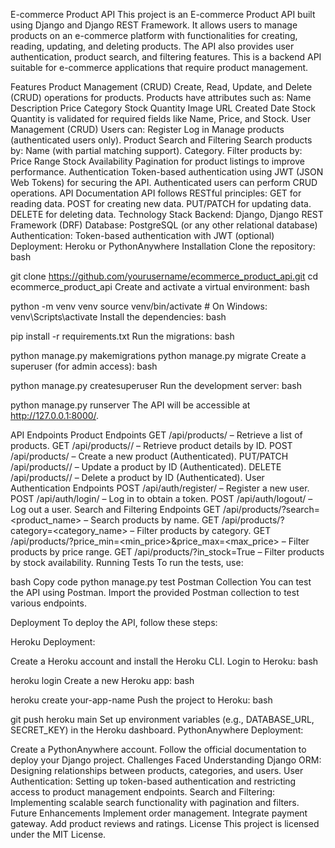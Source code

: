 E-commerce Product API
This project is an E-commerce Product API built using Django and Django REST Framework. It allows users to manage products on an e-commerce platform with functionalities for creating, reading, updating, and deleting products. The API also provides user authentication, product search, and filtering features. This is a backend API suitable for e-commerce applications that require product management.

Features
Product Management (CRUD)
Create, Read, Update, and Delete (CRUD) operations for products.
Products have attributes such as:
Name
Description
Price
Category
Stock Quantity
Image URL
Created Date
Stock Quantity is validated for required fields like Name, Price, and Stock.
User Management (CRUD)
Users can:
Register
Log in
Manage products (authenticated users only).
Product Search and Filtering
Search products by:
Name (with partial matching support).
Category.
Filter products by:
Price Range
Stock Availability
Pagination for product listings to improve performance.
Authentication
Token-based authentication using JWT (JSON Web Tokens) for securing the API.
Authenticated users can perform CRUD operations.
API Documentation
API follows RESTful principles:
GET for reading data.
POST for creating new data.
PUT/PATCH for updating data.
DELETE for deleting data.
Technology Stack
Backend: Django, Django REST Framework (DRF)
Database: PostgreSQL (or any other relational database)
Authentication: Token-based authentication with JWT (optional)
Deployment: Heroku or PythonAnywhere
Installation
Clone the repository:
bash

git clone https://github.com/yourusername/ecommerce_product_api.git
cd ecommerce_product_api
Create and activate a virtual environment:
bash

python -m venv venv
source venv/bin/activate    # On Windows: venv\Scripts\activate
Install the dependencies:
bash

pip install -r requirements.txt
Run the migrations:
bash

python manage.py makemigrations
python manage.py migrate
Create a superuser (for admin access):
bash

python manage.py createsuperuser
Run the development server:
bash

python manage.py runserver
The API will be accessible at http://127.0.0.1:8000/.

API Endpoints
Product Endpoints
GET /api/products/ – Retrieve a list of products.
GET /api/products/<id>/ – Retrieve product details by ID.
POST /api/products/ – Create a new product (Authenticated).
PUT/PATCH /api/products/<id>/ – Update a product by ID (Authenticated).
DELETE /api/products/<id>/ – Delete a product by ID (Authenticated).
User Authentication Endpoints
POST /api/auth/register/ – Register a new user.
POST /api/auth/login/ – Log in to obtain a token.
POST /api/auth/logout/ – Log out a user.
Search and Filtering Endpoints
GET /api/products/?search=<product_name> – Search products by name.
GET /api/products/?category=<category_name> – Filter products by category.
GET /api/products/?price_min=<min_price>&price_max=<max_price> – Filter products by price range.
GET /api/products/?in_stock=True – Filter products by stock availability.
Running Tests
To run the tests, use:

bash
Copy code
python manage.py test
Postman Collection
You can test the API using Postman. Import the provided Postman collection to test various endpoints.

Deployment
To deploy the API, follow these steps:

Heroku Deployment:

Create a Heroku account and install the Heroku CLI.
Login to Heroku:
bash

heroku login
Create a new Heroku app:
bash

heroku create your-app-name
Push the project to Heroku:
bash

git push heroku main
Set up environment variables (e.g., DATABASE_URL, SECRET_KEY) in the Heroku dashboard.
PythonAnywhere Deployment:

Create a PythonAnywhere account.
Follow the official documentation to deploy your Django project.
Challenges Faced
Understanding Django ORM: Designing relationships between products, categories, and users.
User Authentication: Setting up token-based authentication and restricting access to product management endpoints.
Search and Filtering: Implementing scalable search functionality with pagination and filters.
Future Enhancements
Implement order management.
Integrate payment gateway.
Add product reviews and ratings.
License
This project is licensed under the MIT License.
